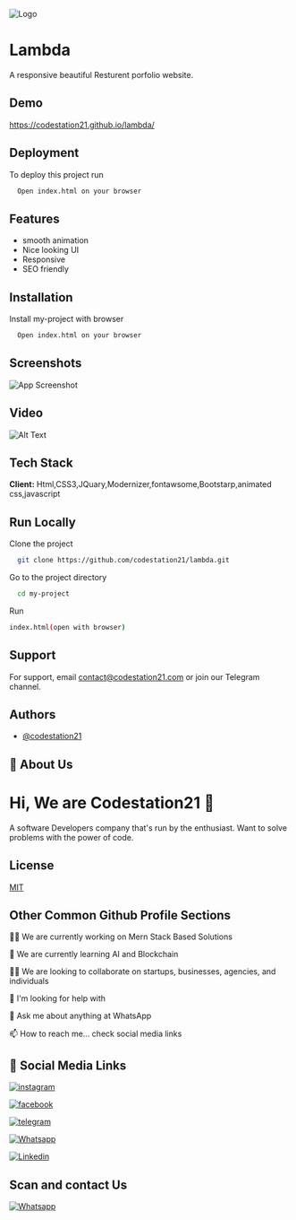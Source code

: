 
![Logo](https://firebasestorage.googleapis.com/v0/b/codestation21-42e53.appspot.com/o/CodeStation-21-logo.jpg?alt=media&token=b944de69-81fd-436a-85a8-96d693aa13cb)


# Lambda

A responsive beautiful Resturent porfolio website.

## Demo

https://codestation21.github.io/lambda/
## Deployment

To deploy this project run

```bash
  Open index.html on your browser
```
## Features

- smooth animation
- Nice looking UI
- Responsive 
- SEO friendly
## Installation

Install my-project with browser

```bash
  Open index.html on your browser
```
## Screenshots

![App Screenshot](https://firebasestorage.googleapis.com/v0/b/codestation21-42e53.appspot.com/o/lambda.jpeg?alt=media&token=cb0385e8-e065-4e3e-89da-eac8136046a4)








## Video

![Alt Text](https://media.giphy.com/media/MnP14FwZd7teO74WrK/giphy.gif)
## Tech Stack

**Client:** 
Html,CSS3,JQuary,Modernizer,fontawsome,Bootstarp,animated css,javascript




## Run Locally

Clone the project

```bash
  git clone https://github.com/codestation21/lambda.git
```

Go to the project directory

```bash
  cd my-project
```
Run
```bash
index.html(open with browser)
```


## Support

For support, email contact@codestation21.com or join our Telegram channel.


## Authors

- [@codestation21](https://www.github.com/codestation21)


## 🚀 About Us
# Hi, We are Codestation21 👋
A software Developers company that's run by the enthusiast. Want to solve problems with the power of code.


## License

[MIT](https://codestation21.com/licences)


## Other Common Github Profile Sections
👩‍💻 We are currently working on Mern Stack Based Solutions

🧠 We are currently learning AI and Blockchain

👯‍♀️ We are looking to collaborate on startups, businesses, agencies, and individuals

🤔 I'm looking for help with 

💬 Ask me about anything at WhatsApp

📫 How to reach me... check social media links




## 🔗 Social Media Links

[![instagram](https://firebasestorage.googleapis.com/v0/b/codestation21-42e53.appspot.com/o/icons%2F1298747_instagram_brand_logo_social%20media_icon.png?alt=media&token=cdc628d8-3314-4abc-8d24-98b4d3e35028)](https://www.instagram.com/codestation21)

[![facebook](https://firebasestorage.googleapis.com/v0/b/codestation21-42e53.appspot.com/o/icons%2F5296500_fb_social%20media_facebook_facebook%20logo_social%20network_icon.png?alt=media&token=b023f508-5302-4b6a-89a8-0d9dbeed3265)](https://www.facebook.com/codestation21)

[![telegram](https://firebasestorage.googleapis.com/v0/b/codestation21-42e53.appspot.com/o/icons%2F4375108_logo_telegram_icon.png?alt=media&token=811c5566-0ce9-49bb-ad7d-04c2b5b190a2)](https://t.me/codestation21)


[![Whatsapp](https://firebasestorage.googleapis.com/v0/b/codestation21-42e53.appspot.com/o/icons%2F4362952_whatsapp_logo_social%20media_messaging%20app_icon.png?alt=media&token=ecb49d2f-dc7c-43a5-8240-611289941a5c)](https://wa.me/message/KMNVLHTT5YR2N1)


[![Linkedin](https://firebasestorage.googleapis.com/v0/b/codestation21-42e53.appspot.com/o/icons%2F1298749_linkedin_icon.png?alt=media&token=472340d3-2b74-4a74-97bc-585ca8db7296)](https://www.linkedin.com/company/codestation21)


## Scan and contact Us
[![Whatsapp](https://firebasestorage.googleapis.com/v0/b/codestation21-42e53.appspot.com/o/codestation%20qr%20code%20r.jpeg?alt=media&token=5aed4fac-e49f-4c64-a750-fb396b515063)](https://wa.me/message/KMNVLHTT5YR2N1)
